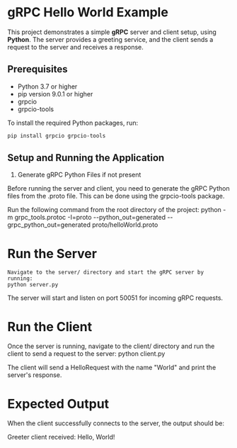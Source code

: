 # gRPC Hello World Example

This project demonstrates a simple **gRPC** server and client setup, using **Python**. The server provides a greeting service, and the client sends a request to the server and receives a response.

## Prerequisites

- Python 3.7 or higher
- pip version 9.0.1 or higher
- grpcio
- grpcio-tools

To install the required Python packages, run:

```bash
pip install grpcio grpcio-tools

```

## Setup and Running the Application

1. Generate gRPC Python Files if not present

Before running the server and client, you need to generate the gRPC Python files from the .proto file. This can be done using the grpcio-tools package.

Run the following command from the root directory of the project:
python -m grpc_tools.protoc -I=proto --python_out=generated --grpc_python_out=generated proto/helloWorld.proto

# Run the Server

    Navigate to the server/ directory and start the gRPC server by running:
    python server.py

The server will start and listen on port 50051 for incoming gRPC requests.

# Run the Client

Once the server is running, navigate to the client/ directory and run the client to send a request to the server:
python client.py

The client will send a HelloRequest with the name "World" and print the server's response.

# Expected Output

When the client successfully connects to the server, the output should be:

Greeter client received: Hello, World!
